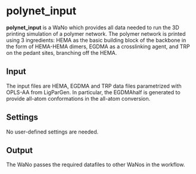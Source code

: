 # polynet_input
**polynet_input** is a WaNo which provides all data needed to run the 3D printing simulation of a polymer network.
The polymer network is printed using 3 ingredients: HEMA as the basic building block of the backbone in the form of HEMA-HEMA dimers, EGDMA as a crosslinking agent, and TRP on the pedant sites, branching off the HEMA.

## Input
The input files are HEMA, EGDMA and TRP data files parametrized with OPLS-AA from LigParGen.
In particular, the EGDMAhalf is generated to provide all-atom conformations in the all-atom conversion.

## Settings
No user-defined settings are needed.

## Output
The WaNo passes the required datafiles to other WaNos in the workflow.